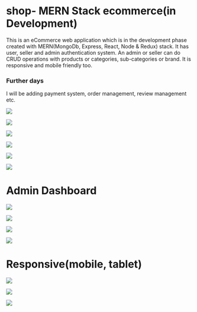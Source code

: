# shop- MERN Stack ecommerce(in Development)

This is an eCommerce web application which is in the development phase created with MERN(MongoDb, Express, React, Node & Redux) stack. It has user, seller and admin authentication system. An admin or seller can do CRUD operations with products or categories, sub-categories or brand.
It is responsive and mobile friendly too.

### Further days

I will be adding payment system, order management, review management etc.


![](images/Screenshot%20from%202020-12-29%2014-38-01.png)

![](images/Screenshot%20from%202020-12-29%2015-07-10.png)

![](images/Screenshot%20from%202020-12-29%2014-37-38.png)

![](images/Screenshot%20from%202020-12-29%2014-38-56.png)

![](images/Screenshot%20from%202020-12-29%2014-35-28.png)

![](images/Screenshot%20from%202020-12-29%2014-36-02.png)



# Admin Dashboard
![](images/Screenshot%20from%202020-12-29%2014-34-04.png)

![](images/Screenshot%20from%202020-12-29%2014-34-22.png)

![](images/Screenshot%20from%202020-12-29%2014-34-37.png)

![](images/Screenshot%20from%202020-12-29%2014-34-47.png)

# Responsive(mobile, tablet)
![](images/Screenshot%20from%202020-12-29%2014-39-35.png)

![](images/Screenshot%20from%202020-12-29%2014-41-13.png)

![](images/Screenshot%20from%202020-12-29%2014-42-56.png)

